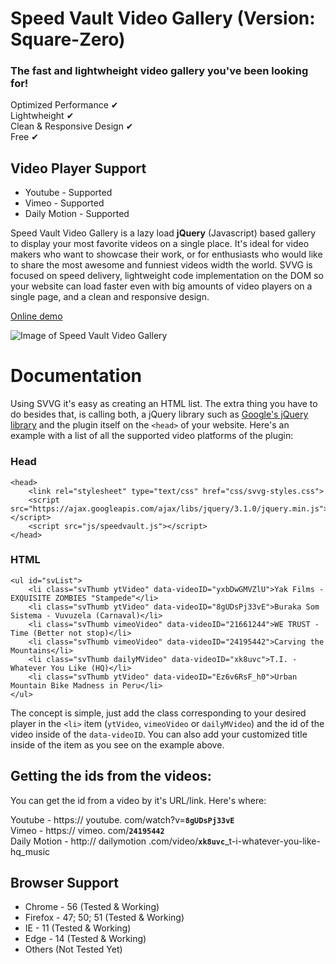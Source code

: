 # Speed Vault Video Gallery (Version: Square-Zero)
### The fast and lightwheight video gallery you've been looking for!

Optimized Performance &#10004;  
Lightwheight &#10004;  
Clean & Responsive Design &#10004;  
Free &#10004;  

## Video Player Support

- Youtube - Supported  
- Vimeo - Supported  
- Daily Motion - Supported  

Speed Vault Video Gallery is a lazy load **jQuery** (Javascript) based gallery to display your most favorite videos on a single place. It's ideal for video makers who want to showcase their work, or for enthusiasts who would like to share the most awesome and funniest videos width the world. SVVG is focused on speed delivery, lightweight code implementation on the DOM so your website can load faster even with big amounts of video players on a single page, and a clean and responsive design.

[Online demo](http://speedvault.pe.hu/)

![Image of Speed Vault Video Gallery](https://i.stack.imgur.com/ay4yK.jpg)

# Documentation
Using SVVG it's easy as creating an HTML list. The extra thing you have to do besides that, is calling both, a jQuery library such as [Google's jQuery library](https://developers.google.com/speed/libraries/) and the plugin itself on the `<head>` of your website. Here's an example with a list of all the supported video platforms of the plugin:

### Head
```
<head>
    <link rel="stylesheet" type="text/css" href="css/svvg-styles.css">
	<script src="https://ajax.googleapis.com/ajax/libs/jquery/3.1.0/jquery.min.js"></script>
    <script src="js/speedvault.js"></script>
</head>
```

### HTML
```
<ul id="svList">
    <li class="svThumb ytVideo" data-videoID="yxbDwGMVZlU">Yak Films - EXQUISITE ZOMBIES "Stampede"</li>
    <li class="svThumb ytVideo" data-videoID="8gUDsPj33vE">Buraka Som Sistema - Vuvuzela (Carnaval)</li>
    <li class="svThumb vimeoVideo" data-videoID="21661244">WE TRUST - Time (Better not stop)</li>
    <li class="svThumb vimeoVideo" data-videoID="24195442">Carving the Mountains</li>
    <li class="svThumb dailyMVideo" data-videoID="xk8uvc">T.I. - Whatever You Like (HQ)</li>
    <li class="svThumb ytVideo" data-videoID="Ez6v6RsF_h0">Urban Mountain Bike Madness in Peru</li>
</ul>
```

The concept is simple, just add the class corresponding to your desired player in the `<li>` item (`ytVideo`, `vimeoVideo` or `dailyMVideo`) and the id of the video inside of the `data-videoID`. You can also add your customized title inside of the item as you see on the example above.

## Getting the ids from the videos:
You can get the id from a video by it's URL/link. Here's where: 

Youtube - https:// youtube. com/watch?v=**`8gUDsPj33vE`**  
Vimeo - https:// vimeo. com/**`24195442`**  
Daily Motion - http:// dailymotion .com/video/**`xk8uvc`**_t-i-whatever-you-like-hq_music  

## Browser Support

- Chrome - 56 (Tested & Working)  
- Firefox - 47; 50; 51 (Tested & Working)  
- IE - 11 (Tested & Working)  
- Edge - 14 (Tested & Working)  
- Others (Not Tested Yet)  
